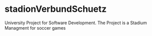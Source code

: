 # stadionVerbundSchuetz

University Project for Software Development.
The Project is a Stadium Managment for soccer games